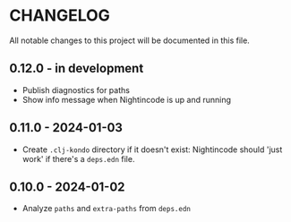 # CHANGELOG

All notable changes to this project will be documented in this file.

## 0.12.0 - in development
- Publish diagnostics for paths
- Show info message when Nightincode is up and running

## 0.11.0 - 2024-01-03
- Create `.clj-kondo` directory if it doesn't exist:
	Nightincode should 'just work' if there's a `deps.edn` file.

## 0.10.0 - 2024-01-02
- Analyze `paths` and `extra-paths` from `deps.edn`

